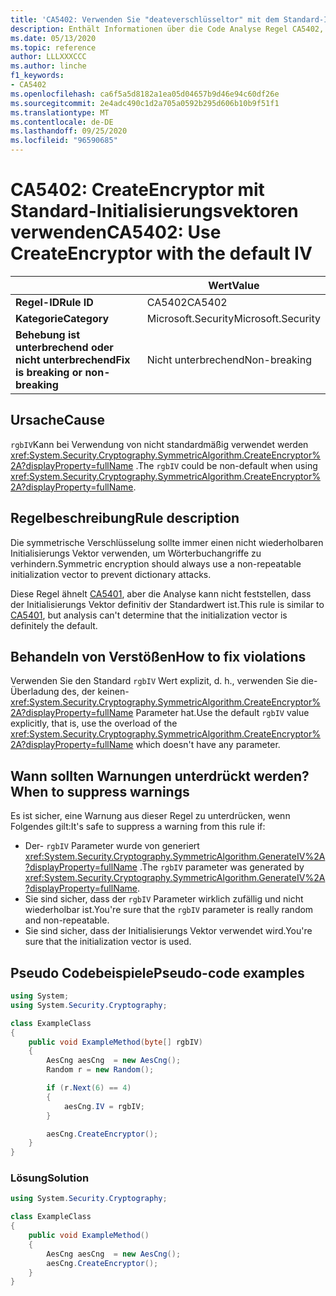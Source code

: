 ```yaml
---
title: 'CA5402: Verwenden Sie "deateverschlüsseltor" mit dem Standard-IV (Code Analyse).'
description: Enthält Informationen über die Code Analyse Regel CA5402, einschließlich der Gründe, der Behebung von Verstößen und der Zeit, zu der Sie unterdrückt werden soll.
ms.date: 05/13/2020
ms.topic: reference
author: LLLXXXCCC
ms.author: linche
f1_keywords:
- CA5402
ms.openlocfilehash: ca6f5a5d8182a1ea05d04657b9d46e94c60df26e
ms.sourcegitcommit: 2e4adc490c1d2a705a0592b295d606b10b9f51f1
ms.translationtype: MT
ms.contentlocale: de-DE
ms.lasthandoff: 09/25/2020
ms.locfileid: "96590685"
---
```

# <a name="ca5402-use-createencryptor-with-the-default-iv"></a><span data-ttu-id="ea4fc-103">CA5402: CreateEncryptor mit Standard-Initialisierungsvektoren verwenden</span><span class="sxs-lookup"><span data-stu-id="ea4fc-103">CA5402: Use CreateEncryptor with the default IV</span></span>

| | <span data-ttu-id="ea4fc-104">Wert</span><span class="sxs-lookup"><span data-stu-id="ea4fc-104">Value</span></span> |
|-|-|
| <span data-ttu-id="ea4fc-105">**Regel-ID**</span><span class="sxs-lookup"><span data-stu-id="ea4fc-105">**Rule ID**</span></span> |<span data-ttu-id="ea4fc-106">CA5402</span><span class="sxs-lookup"><span data-stu-id="ea4fc-106">CA5402</span></span>|
| <span data-ttu-id="ea4fc-107">**Kategorie**</span><span class="sxs-lookup"><span data-stu-id="ea4fc-107">**Category**</span></span> |<span data-ttu-id="ea4fc-108">Microsoft.Security</span><span class="sxs-lookup"><span data-stu-id="ea4fc-108">Microsoft.Security</span></span>|
| <span data-ttu-id="ea4fc-109">**Behebung ist unterbrechend oder nicht unterbrechend**</span><span class="sxs-lookup"><span data-stu-id="ea4fc-109">**Fix is breaking or non-breaking**</span></span> |<span data-ttu-id="ea4fc-110">Nicht unterbrechend</span><span class="sxs-lookup"><span data-stu-id="ea4fc-110">Non-breaking</span></span>|

## <a name="cause"></a><span data-ttu-id="ea4fc-111">Ursache</span><span class="sxs-lookup"><span data-stu-id="ea4fc-111">Cause</span></span>

<span data-ttu-id="ea4fc-112">`rgbIV`Kann bei Verwendung von nicht standardmäßig verwendet werden <xref:System.Security.Cryptography.SymmetricAlgorithm.CreateEncryptor%2A?displayProperty=fullName> .</span><span class="sxs-lookup"><span data-stu-id="ea4fc-112">The `rgbIV` could be non-default when using <xref:System.Security.Cryptography.SymmetricAlgorithm.CreateEncryptor%2A?displayProperty=fullName>.</span></span>

## <a name="rule-description"></a><span data-ttu-id="ea4fc-113">Regelbeschreibung</span><span class="sxs-lookup"><span data-stu-id="ea4fc-113">Rule description</span></span>

<span data-ttu-id="ea4fc-114">Die symmetrische Verschlüsselung sollte immer einen nicht wiederholbaren Initialisierungs Vektor verwenden, um Wörterbuchangriffe zu verhindern.</span><span class="sxs-lookup"><span data-stu-id="ea4fc-114">Symmetric encryption should always use a non-repeatable initialization vector to prevent dictionary attacks.</span></span>

<span data-ttu-id="ea4fc-115">Diese Regel ähnelt [CA5401](ca5401.md), aber die Analyse kann nicht feststellen, dass der Initialisierungs Vektor definitiv der Standardwert ist.</span><span class="sxs-lookup"><span data-stu-id="ea4fc-115">This rule is similar to [CA5401](ca5401.md), but analysis can't determine that the initialization vector is definitely the default.</span></span>

## <a name="how-to-fix-violations"></a><span data-ttu-id="ea4fc-116">Behandeln von Verstößen</span><span class="sxs-lookup"><span data-stu-id="ea4fc-116">How to fix violations</span></span>

<span data-ttu-id="ea4fc-117">Verwenden Sie den Standard `rgbIV` Wert explizit, d. h., verwenden Sie die-Überladung des, der keinen- <xref:System.Security.Cryptography.SymmetricAlgorithm.CreateEncryptor%2A?displayProperty=fullName> Parameter hat.</span><span class="sxs-lookup"><span data-stu-id="ea4fc-117">Use the default `rgbIV` value explicitly, that is, use the overload of the <xref:System.Security.Cryptography.SymmetricAlgorithm.CreateEncryptor%2A?displayProperty=fullName> which doesn't have any parameter.</span></span>

## <a name="when-to-suppress-warnings"></a><span data-ttu-id="ea4fc-118">Wann sollten Warnungen unterdrückt werden?</span><span class="sxs-lookup"><span data-stu-id="ea4fc-118">When to suppress warnings</span></span>

<span data-ttu-id="ea4fc-119">Es ist sicher, eine Warnung aus dieser Regel zu unterdrücken, wenn Folgendes gilt:</span><span class="sxs-lookup"><span data-stu-id="ea4fc-119">It's safe to suppress a warning from this rule if:</span></span>

- <span data-ttu-id="ea4fc-120">Der- `rgbIV` Parameter wurde von generiert <xref:System.Security.Cryptography.SymmetricAlgorithm.GenerateIV%2A?displayProperty=fullName> .</span><span class="sxs-lookup"><span data-stu-id="ea4fc-120">The `rgbIV` parameter was generated by <xref:System.Security.Cryptography.SymmetricAlgorithm.GenerateIV%2A?displayProperty=fullName>.</span></span>
- <span data-ttu-id="ea4fc-121">Sie sind sicher, dass der `rgbIV` Parameter wirklich zufällig und nicht wiederholbar ist.</span><span class="sxs-lookup"><span data-stu-id="ea4fc-121">You're sure that the `rgbIV` parameter is really random and non-repeatable.</span></span>
- <span data-ttu-id="ea4fc-122">Sie sind sicher, dass der Initialisierungs Vektor verwendet wird.</span><span class="sxs-lookup"><span data-stu-id="ea4fc-122">You're sure that the initialization vector is used.</span></span>

## <a name="pseudo-code-examples"></a><span data-ttu-id="ea4fc-123">Pseudo Codebeispiele</span><span class="sxs-lookup"><span data-stu-id="ea4fc-123">Pseudo-code examples</span></span>

```csharp
using System;
using System.Security.Cryptography;

class ExampleClass
{
    public void ExampleMethod(byte[] rgbIV)
    {
        AesCng aesCng  = new AesCng();
        Random r = new Random();

        if (r.Next(6) == 4)
        {
            aesCng.IV = rgbIV;
        }

        aesCng.CreateEncryptor();
    }
}
```

### <a name="solution"></a><span data-ttu-id="ea4fc-124">Lösung</span><span class="sxs-lookup"><span data-stu-id="ea4fc-124">Solution</span></span>

```csharp
using System.Security.Cryptography;

class ExampleClass
{
    public void ExampleMethod()
    {
        AesCng aesCng  = new AesCng();
        aesCng.CreateEncryptor();
    }
}
```
